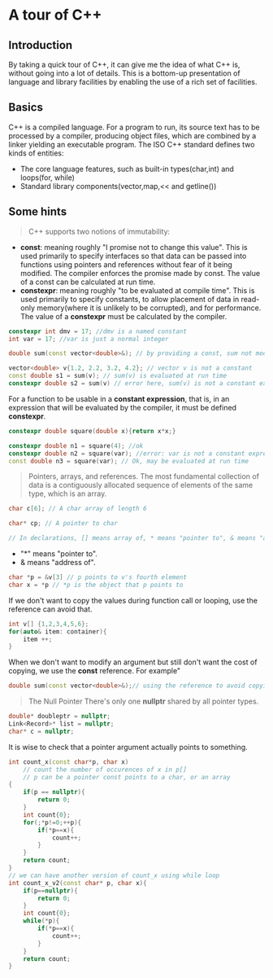 # A tour of C++

## Introduction
By taking a quick tour of C++, it can give me the idea of what C++ is, without going into a lot of details. This is a bottom-up presentation of language and library facilities by enabling the use of a rich set of facilities.

## Basics
C++ is a compiled language. For a program to run, its source text has to be processed by a compiler, producing object files, which are combined by a linker yielding an executable program.
The ISO C++ standard defines two kinds of entities:
* The core language features, such as built-in types(char,int) and loops(for, while)
* Standard library components(vector,map,<< and getline())

## Some hints
> C++ supports two notions of immutability:
* **const**: meaning roughly "I promise not to change this value". This is used primarily to specify interfaces so that data can be passed into functions using pointers and references without fear of it being modified. The compiler enforces the promise made by const. The value of a const can be calculated at run time.
* **constexpr**: meaning roughly "to be evaluated at compile time". This is used primarily to specify constants, to allow placement of data in read-only memory(where it is unlikely to be corrupted), and for performance. The value of a **constexpr** must be calculated by the compiler.
```c++
constexpr int dmv = 17; //dmv is a named constant
int var = 17; //var is just a normal integer

double sum(const vector<double>&); // by providing a const, sum not modify its argument

vector<double> v{1.2, 2.2, 3.2, 4.2}; // vector v is not a constant
const double s1 = sum(v); // sum(v) is evaluated at run time
constexpr double s2 = sum(v) // error here, sum(v) is not a constant expression
```
For a function to be usable in a __constant expression__, that is, in an expression that will be evaluated by the compiler, it must be defined **constexpr**.
```c++
constexpr double square(double x){return x*x;}

constexpr double n1 = square(4); //ok
constexpr double n2 = square(var); //error: var is not a constant expression
const double n3 = square(var); // Ok, may be evaluated at run time
```
> Pointers, arrays, and references.
The most fundamental collection of data is a contiguously allocated sequence of elements of the same type, which is an array. 
```c++
char c[6]; // A char array of length 6

char* cp; // A pointer to char

// In declarations, [] means array of, * means "pointer to", & means "address of"
```
* "*" means "pointer to".
* & means "address of".
```c++
char *p = &v[3] // p points to v's fourth element
char x = *p // *p is the object that p points to
```

If we don't want to copy the values during function call or looping, use the reference can avoid that.
```c++
int v[] {1,2,3,4,5,6};
for(auto& item: container){
    item ++;
}
```
When we don't want to modify an argument but still don't want the cost of copying, we use the **const** reference.
For example"
```c++
double sum(const vector<double>&);// using the reference to avoid copying and using const to avoid modification
```
> The Null Pointer
There's only one **nullptr** shared by all pointer types.
```c++
double* doubleptr = nullptr;
Link<Record>* list = nullptr;
char* c = nullptr;
```
It is wise to check that a pointer argument actually points to something.
```c++
int count_x(const char*p, char x)
    // count the number of occurences of x in p[]
    // p can be a pointer const points to a char, or an array 
{
    if(p == nullptr){
        return 0;
    }
    int count{0};
    for(;*p!=0;++p){
        if(*p==x){
            count++;
        }
    }
    return count;
}
// we can have another version of count_x using while loop
int count_x_v2(const char* p, char x){
    if(p==nullptr){
        return 0;
    }
    int count{0};
    while(*p){
        if(*p==x){
            count++;
        }
    }
    return count;
}
```